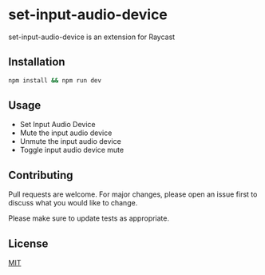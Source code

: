 # set-input-audio-device

set-input-audio-device is an extension for Raycast

## Installation

```sh
npm install && npm run dev
```

## Usage

- Set Input Audio Device
- Mute the input audio device
- Unmute the input audio device
- Toggle input audio device mute

## Contributing

Pull requests are welcome. For major changes, please open an issue first
to discuss what you would like to change.

Please make sure to update tests as appropriate.

## License

[MIT](https://choosealicense.com/licenses/mit/)
